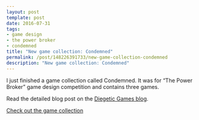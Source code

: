 ```yaml
---
layout: post
template: post
date: 2016-07-31
tags:
- game design
- the power broker
- condemned
title: "New game collection: Condemned"
permalink: /post/148226391733/new-game-collection-condemned
description: "New game collection: Condemned"
---
```

<p>I just finished a game collection called Condemned. It was for&nbsp;“The Power Broker” game design competition and contains three games.</p><p>Read the detailed blog post on the <a href="http://diegeticgames.com/blog/2016/07/24/condemned-game-collection.html">Diegetic Games blog</a>.<br></p><p><a href="http://diegeticgames.com/game_files/Condemned.pdf">Check out the game collection</a></p>